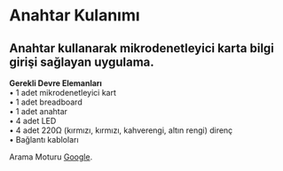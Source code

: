 # Anahtar Kulanımı
## Anahtar kullanarak mikrodenetleyici karta bilgi girişi sağlayan uygulama. 
**Gerekli Devre Elemanları** </br>
• 1 adet mikrodenetleyici kart</br>
• 1 adet breadboard </br>
• 1 adet anahtar</br>
• 4 adet LED</br>
• 4 adet 220Ω (kırmızı, kırmızı, kahverengi, altın rengi) direnç</br>
• Bağlantı kabloları</br>

Arama Moturu [Google](https://www.google.com.tr/).
